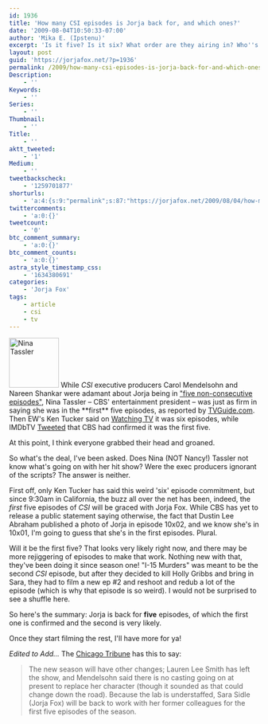 ```yaml
---
id: 1936
title: 'How many CSI episodes is Jorja back for, and which ones?'
date: '2009-08-04T10:50:33-07:00'
author: 'Mika E. (Ipstenu)'
excerpt: 'Is it five? Is it six? What order are they airing in? Who''s in what and when?  If you''re confused, you''re not alone.'
layout: post
guid: 'https://jorjafox.net/?p=1936'
permalink: /2009/how-many-csi-episodes-is-jorja-back-for-and-which-ones/
Description:
    - ''
Keywords:
    - ''
Series:
    - ''
Thumbnail:
    - ''
Title:
    - ''
aktt_tweeted:
    - '1'
Medium:
    - ''
tweetbackscheck:
    - '1259701877'
shorturls:
    - 'a:4:{s:9:"permalink";s:87:"https://jorjafox.net/2009/08/04/how-many-csi-episodes-is-jorja-back-for-and-which-ones/";s:7:"tinyurl";s:26:"http://tinyurl.com/yb7w3jj";s:4:"isgd";s:18:"http://is.gd/532aW";s:5:"bitly";s:19:"http://bit.ly/Txd4v";}'
twittercomments:
    - 'a:0:{}'
tweetcount:
    - '0'
btc_comment_summary:
    - 'a:0:{}'
btc_comment_counts:
    - 'a:0:{}'
astra_style_timestamp_css:
    - '1634380691'
categories:
    - 'Jorja Fox'
tags:
    - article
    - csi
    - tv
---
```


<img src="//static.jorjafox.net/wordpress/2009/08/tassler-100x100.gif" alt="Nina Tassler" title="tassler" width="100" height="100" class="alignleft size-thumbnail wp-image-1937" />
While <em>CSI</em> executive producers Carol Mendelsohn and Nareen Shankar were adamant about Jorja being in <a href="http://ausiellofiles.ew.com/2009/07/29/csi-scoop-saras-back-is-grissom-next/">"five non-consecutive episodes"</a>, Nina Tassler – CBS' entertainment president – was just as firm in saying she was in the **first** five episodes, as reported by <a href="http://www.tvguide.com/News/CSI-Fishburne-Tassler-1008612.aspx">TVGuide.com</a>.  Then EW's Ken Tucker said on <a href="http://watching-tv.ew.com/2009/08/03/csi-and-its-laurence-fishburne-problem/">Watching TV</a> it was six episodes, while IMDbTV <a href="http://twitter.com/IMDbTV/status/3109502771">Tweeted</a> that CBS had confirmed it was the first five.

At this point, I think everyone grabbed their head and groaned.

So what's the deal, I've been asked.  Does Nina (NOT Nancy!) Tassler not know what's going on with her hit show?  Were the exec producers ignorant of the scripts?  The answer is neither.

First off, only Ken Tucker has said this weird 'six' episode commitment, but since 9:30am in California, the buzz all over the net has been, indeed, the <em>first</em> five episodes of <em>CSI</em> will be graced with Jorja Fox.  While CBS has yet to release a public statement saying otherwise, the fact that Dustin Lee Abraham published a photo of Jorja in episode 10x02, and we know she's in 10x01, I'm going to guess that she's in the first episodes. Plural.

Will it be the first five? That looks very likely right now, and there may be more rejiggering of episodes to make that work. Nothing new with that, they've been doing it since season one! "I-15 Murders" was meant to be the second <em>CSI</em> episode, but after they decided to kill Holly Gribbs and bring in Sara, they had to film a new ep #2 and reshoot and redub a lot of the episode (which is why that episode is so weird). I would not be surprised to see a shuffle here.

So here's the summary: Jorja is back for **five** episodes, of which the first one is confirmed and the second is very likely.

Once they start filming the rest, I'll have more for ya!

<em>Edited to Add...</em> The <a href="http://featuresblogs.chicagotribune.com/entertainment_tv/2009/08/csi-fishburne-petersen.html">Chicago Tribune</a> has this to say:

<blockquote>The new season will have other changes; Lauren Lee Smith has left the show, and Mendelsohn said there is no casting going on at present to replace her character (though it sounded as that could change down the road). Because the lab is understaffed, Sara Sidle (Jorja Fox) will be back to work with her former colleagues for the first five episodes of the season. </blockquote>
